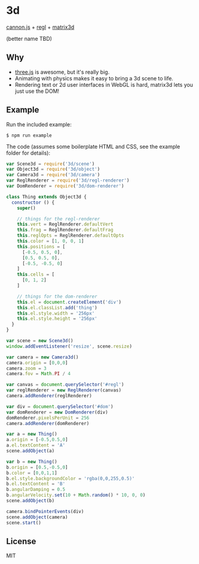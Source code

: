 # 3d
[cannon.js](https://github.com/schteppe/cannon.js) + [regl](https://github.com/regl-project/regl) + [matrix3d](https://www.w3.org/TR/css-transforms-1/#funcdef-matrix3d)

(better name TBD)

## Why
* [three.js](https://github.com/mrdoob/three.js) is awesome, but it's really big.
* Animating with physics makes it easy to bring a 3d scene to life.
* Rendering text or 2d user interfaces in WebGL is hard, matrix3d lets you just use the DOM!

## Example
Run the included example:
```shell
$ npm run example
```

The code (assumes some boilerplate HTML and CSS, see the example folder for details):
```javascript
var Scene3d = require('3d/scene')
var Object3d = require('3d/object')
var Camera3d = require('3d/camera')
var ReglRenderer = require('3d/regl-renderer')
var DomRenderer = require('3d/dom-renderer')

class Thing extends Object3d {
  constructor () {
    super()

    // things for the regl-renderer
    this.vert = ReglRenderer.defaultVert
    this.frag = ReglRenderer.defaultFrag
    this.reglOpts = ReglRenderer.defaultOpts
    this.color = [1, 0, 0, 1]
    this.positions = [
      [-0.5, 0.5, 0],
      [0.5, 0.5, 0],
      [-0.5, -0.5, 0]
    ]
    this.cells = [
      [0, 1, 2]
    ]

    // things for the dom-renderer
    this.el = document.createElement('div')
    this.el.classList.add('thing')
    this.el.style.width = '256px'
    this.el.style.height = '256px'
  }
}

var scene = new Scene3d()
window.addEventListener('resize', scene.resize)

var camera = new Camera3d()
camera.origin = [0,0,0]
camera.zoom = 3
camera.fov = Math.PI / 4

var canvas = document.querySelector('#regl')
var reglRenderer = new ReglRenderer(canvas)
camera.addRenderer(reglRenderer)

var div = document.querySelector('#dom')
var domRenderer = new DomRenderer(div)
domRenderer.pixelsPerUnit = 256
camera.addRenderer(domRenderer)

var a = new Thing()
a.origin = [-0.5,0.5,0]
a.el.textContent = 'A'
scene.addObject(a)

var b = new Thing()
b.origin = [0.5,-0.5,0]
b.color = [0,0,1,1]
b.el.style.backgroundColor = 'rgba(0,0,255,0.5)'
b.el.textContent = 'B'
b.angularDamping = 0.5
b.angularVelocity.set(10 + Math.random() * 10, 0, 0)
scene.addObject(b)

camera.bindPointerEvents(div)
scene.addObject(camera)
scene.start()
```

## License
MIT
